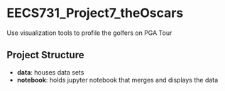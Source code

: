 # EECS731_Project7_theOscars

Use visualization tools to profile the golfers on PGA Tour

## Project Structure
- **data**: houses data sets
- **notebook**: holds jupyter notebook that merges and displays the data
